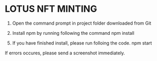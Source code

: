 # LOTUS NFT MINTING
1. Open the command prompt in project folder downloaded from Git

2. Install npm by running following the command
npm install

<!-- 3. And also successively, install following the command for material component
npm install @mui/material @emotion/react @emotion/styled

4. And install following the command for react icon
npm install react-icons --save -->

5. If you have finished install, please run folloing the code.
npm start

If errors occures, please send a screenshot immediately.
